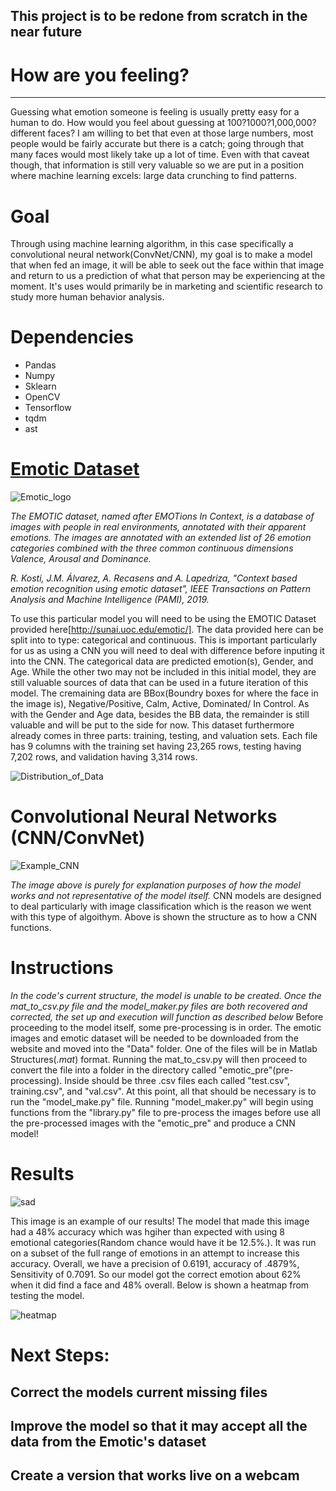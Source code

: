 ## This project is to be redone from scratch in the near future

# How are you feeling?
---
Guessing what emotion someone is feeling is usually pretty easy for a human to do. How would you feel about guessing at 100?1000?1,000,000? different faces? I am willing to bet that even at those large numbers, most people would be fairly accurate but there is a catch; going through that many faces would most likely take up a lot of time. Even with that caveat though, that information is still very valuable so we are put in a position where machine learning excels: large data crunching to find patterns.

# Goal

Through using machine learning algorithm, in this case specifically a convolutional neural network(ConvNet/CNN), my goal is to make a model that when fed an image, it will be able to seek out the face within that image and return to us a prediction of what that person may be experiencing at the moment. It's uses would primarily be in marketing and scientific research to study more human behavior analysis.


# Dependencies

* Pandas
* Numpy
* Sklearn
* OpenCV 
* Tensorflow
* tqdm
* ast

# [Emotic Dataset](http://sunai.uoc.edu/emotic/)

![Emotic_logo](Images/emotic.png)


*The EMOTIC dataset, named after EMOTions In Context, is a database of images with people in real environments, annotated with their apparent emotions. The images are annotated with an extended list of 26 emotion categories combined with the three common continuous dimensions Valence, Arousal and Dominance.*

*R. Kosti, J.M. Álvarez, A. Recasens and A. Lapedriza, "Context based emotion recognition using emotic dataset", IEEE Transactions on Pattern Analysis and Machine Intelligence (PAMI), 2019.*

To use this particular model you will need to be using the EMOTIC Dataset provided here[http://sunai.uoc.edu/emotic/]. The data provided here can be split into to type: categorical and continuous. This is important particularly for us as using a CNN you will need to deal with difference before inputing it into the CNN. The categorical data are predicted emotion(s), Gender, and Age. While the other two may not be included in this initial model, they are still valuable sources of data that can be used in a future iteration of this model. The cremaining data are BBox(Boundry boxes for where the face in the image is), Negative/Positive, Calm, Active, Dominated/ In Control. As with the Gender and Age data, besides the BB data, the remainder is still valuable and will be put to the side for now. This dataset furthermore already comes in three parts: training, testing, and valuation sets. Each file has 9 columns with the training set having 23,265 rows, testing having 7,202 rows, and validation having 3,314 rows. 


![Distribution_of_Data](Images/updated_frequency.png)

# Convolutional Neural Networks (CNN/ConvNet)
![Example_CNN](Images/Face-Recognition-CNN-Architecture.png)

*The image above is purely for explanation purposes of how the model works and not representative of the model itself.*
CNN models are designed to deal particularly with image classification which is the reason we went with this type of algoithym. Above is shown the structure as to how a CNN functions.
 
# Instructions

*In the code's current structure, the model is unable to be created. Once the mat_to_csv.py file and the model_maker.py files are both recovered and corrected, the set up and execution will function as described below*
Before proceeding to the model itself, some pre-processing is in order. The emotic images and emotic dataset will be needed to be downloaded from the website and moved into the "Data" folder. One of the files will be in Matlab Structures(*.mat*) format. Running the mat_to_csv.py will then proceed to convert the file into a folder in the directory called "emotic_pre"(pre-processing). Inside should be three .csv files each called "test.csv", training.csv", and "val.csv". At this point, all that should be necessary is to run the "model_make.py" file. Running "model_maker.py" will begin using functions from the "library.py" file to pre-process the images before use all the pre-processed images with the "emotic_pre" and produce a CNN model! 


# Results
![sad](Images/face_emotion.png)

This image is an example of our results! The model that made this image had a 48% accuracy which was hgiher than expected with using 8 emotional categories(Random chance would have it be 12.5%.). It was run on a subset of the full range of emotions in an attempt to increase this accuracy. Overall, we have a precision of 0.6191, accuracy of .4879%, Sensitivity of 0.7091. So our model got the correct emotion about 62% when it did find a face and 48% overall. Below is shown a heatmap from testing the model.

![heatmap](Images/heatmap.png)

# Next Steps:
## Correct the models current missing files
## Improve the model so that it may accept all the data from the Emotic's dataset
## Create a version that works live on a webcam

